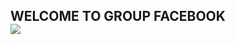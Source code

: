 <H2> WELCOME TO GROUP FACEBOOK</>
<br>
<a id="for html" a href="https://travis-ci.org/on-store/Marketplace-Store"><img src="https://travis-ci.org/on-store/Marketplace-Store.svg?branch=master"></a>
